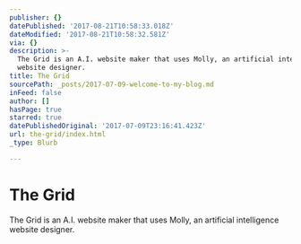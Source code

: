 ```yaml
---
publisher: {}
datePublished: '2017-08-21T10:58:33.018Z'
dateModified: '2017-08-21T10:58:32.581Z'
via: {}
description: >-
  The Grid is an A.I. website maker that uses Molly, an artificial intelligence
  website designer.
title: The Grid
sourcePath: _posts/2017-07-09-welcome-to-my-blog.md
inFeed: false
author: []
hasPage: true
starred: true
datePublishedOriginal: '2017-07-09T23:16:41.423Z'
url: the-grid/index.html
_type: Blurb

---
```

# The Grid

The Grid is an A.I. website maker that uses Molly, an artificial intelligence website designer.